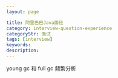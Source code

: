 ```yaml
---
layout: page

title: 阿里巴巴Java面经
category: interview-question-experience
categoryStr: 面试
tags: [interview]
keywords:
description:
---
```


young gc 和 full gc 频繁分析